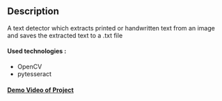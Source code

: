 ## Description

A text detector which extracts printed or handwritten text from an image and saves the extracted text to a .txt file
#### Used technologies :
- OpenCV
- pytesseract


#### <p><a href="https://youtu.be/TFRE-8isSBE" rel="nofollow">Demo Video of Project</a></p>

